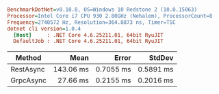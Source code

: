 ``` ini

BenchmarkDotNet=v0.10.8, OS=Windows 10 Redstone 2 (10.0.15063)
Processor=Intel Core i7 CPU 930 2.80GHz (Nehalem), ProcessorCount=8
Frequency=2740572 Hz, Resolution=364.8873 ns, Timer=TSC
dotnet cli version=1.0.4
  [Host]     : .NET Core 4.6.25211.01, 64bit RyuJIT
  DefaultJob : .NET Core 4.6.25211.01, 64bit RyuJIT


```
 |    Method |      Mean |     Error |    StdDev |
 |---------- |----------:|----------:|----------:|
 | RestAsync | 143.06 ms | 0.7055 ms | 0.5891 ms |
 | GrpcAsync |  27.66 ms | 0.2155 ms | 0.2016 ms |
